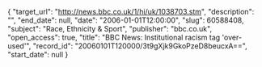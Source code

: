 {
  "target_url": "http://news.bbc.co.uk/1/hi/uk/1038703.stm", 
  "description": "", 
  "end_date": null, 
  "date": "2006-01-01T12:00:00", 
  "slug": 60588408, 
  "subject": "Race, Ethnicity & Sport", 
  "publisher": "bbc.co.uk", 
  "open_access": true, 
  "title": "BBC News: Institutional racism tag 'over-used'", 
  "record_id": "20060101T120000/3t9gXjk9GkoPzeD8beucxA==", 
  "start_date": null
}

